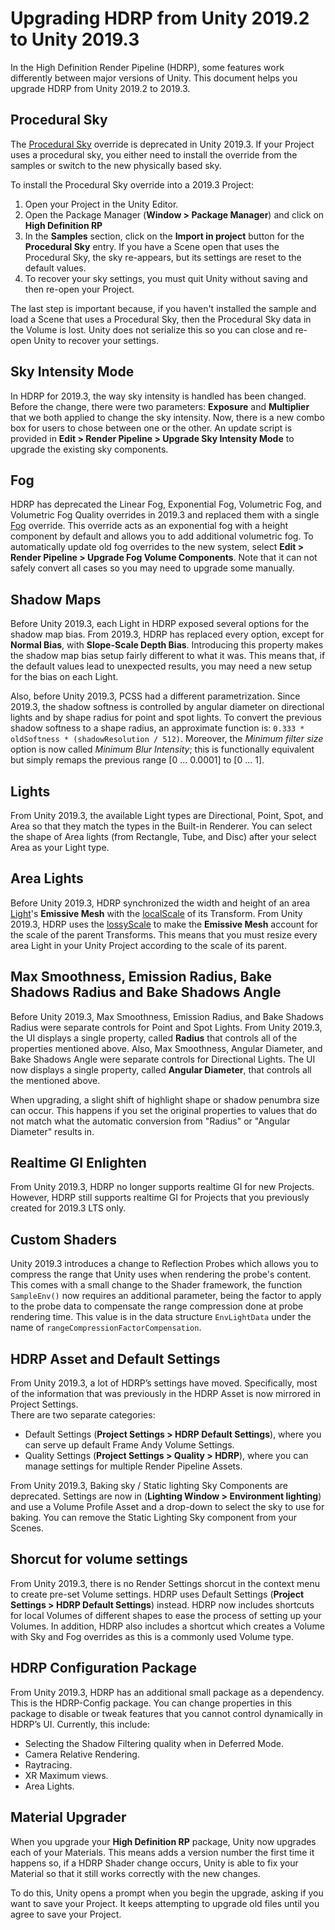 # Upgrading HDRP from Unity 2019.2 to Unity 2019.3

In the High Definition Render Pipeline (HDRP), some features work differently between major versions of Unity. This document helps you upgrade HDRP from Unity 2019.2 to 2019.3.

<a name="ProceduralSky"></a>

## Procedural Sky

The [Procedural Sky](Override-Procedural-Sky.html) override is deprecated in Unity 2019.3. If your Project uses a procedural sky, you either need to install the override from the samples or switch to the new physically based sky.

To install the Procedural Sky override into a 2019.3 Project:

1. Open your Project in the Unity Editor.
2. Open the Package Manager (**Window > Package Manager**) and click on **High Definition RP**
3. In the **Samples** section, click on the **Import in project** button for the **Procedural Sky** entry. If you have a Scene open that uses the Procedural Sky,  the sky re-appears, but its settings are reset to the default values.
4. To recover your sky settings, you must quit Unity without saving and then re-open your Project.

The last step is important because, if you haven't installed the sample and load a Scene that uses a Procedural Sky, then the Procedural Sky data in the Volume is lost. Unity does not serialize this so you can close and re-open Unity to recover your settings.

## Sky Intensity Mode

In HDRP for 2019.3, the way sky intensity is handled has been changed. Before the change, there were two parameters: **Exposure** and **Multiplier** that we both applied to change the sky intensity. Now, there is a new combo box for users to chose between one or the other. An update script is provided in **Edit > Render Pipeline > Upgrade Sky Intensity Mode**  to upgrade the existing sky components.

## Fog

HDRP has deprecated the Linear Fog, Exponential Fog, Volumetric Fog, and Volumetric Fog Quality overrides in 2019.3 and replaced them with a single [Fog](Override-Fog.html) override. This override acts as an exponential fog with a height component by default and allows you to add additional volumetric fog. To automatically update old fog overrides to the new system, select **Edit > Render Pipeline > Upgrade Fog Volume Components**. Note that it can not safely convert all cases so you may need to upgrade some manually.

## Shadow Maps

Before Unity 2019.3, each Light in HDRP exposed several options for the shadow map bias. From 2019.3, HDRP has replaced every option, except for **Normal Bias**, with **Slope-Scale Depth Bias**. Introducing this property makes the shadow map bias setup fairly different to what it was. This means that, if the default values lead to unexpected results, you may need a new setup for the bias on each Light. 

Also, before Unity 2019.3, PCSS had a different parametrization. Since 2019.3, the shadow softness is controlled by angular diameter on directional lights and by shape radius for point and spot lights. To convert the previous shadow softness to a shape radius, an approximate function is: `0.333 * oldSoftness * (shadowResolution / 512)`. 
Moreover, the *Minimum filter size* option is now called *Minimum Blur Intensity*; this is functionally equivalent but simply remaps the previous range [0 ... 0.0001] to [0 ... 1]. 

## Lights

From Unity 2019.3, the available Light types are Directional, Point, Spot, and Area so that they match the types in the Built-in Renderer. You can select the shape of Area lights (from Rectangle, Tube, and Disc) after your select Area as your Light type.

## Area Lights

Before Unity 2019.3, HDRP synchronized the width and height of an area [Light](Light-Component.html)'s **Emissive Mesh** with the [localScale](https://docs.unity3d.com/ScriptReference/Transform-localScale.html) of its Transform. From Unity 2019.3, HDRP uses the [lossyScale](https://docs.unity3d.com/ScriptReference/Transform-lossyScale.html) to make the **Emissive Mesh** account for the scale of the parent Transforms. This means that you must resize every area Light in your Unity Project according to the scale of its parent.

## Max Smoothness, Emission Radius, Bake Shadows Radius and Bake Shadows Angle 

Before Unity 2019.3, Max Smoothness, Emission Radius, and Bake Shadows Radius were separate controls for Point and Spot Lights. From Unity 2019.3, the UI displays a single property, called **Radius** that controls all of the properties mentioned above.
Also, Max Smoothness, Angular Diameter, and Bake Shadows Angle were separate controls for Directional Lights. The UI now displays a single property, called **Angular Diameter**, that controls all the mentioned above.

When upgrading, a slight shift of highlight shape or shadow penumbra size can occur. This happens if you set the original properties to values that do not match what the automatic conversion from "Radius" or "Angular Diameter" results in.

## Realtime GI Enlighten

From Unity 2019.3, HDRP no longer supports realtime GI for new Projects. However, HDRP still supports realtime GI for Projects that you previously created for 2019.3 LTS only.

## Custom Shaders

Unity 2019.3 introduces a change to Reflection Probes which allows you to compress the range that Unity uses when rendering the probe's content. This comes with a small change to the Shader framework, the function `SampleEnv()` now requires an additional parameter, being the factor to apply to the probe data to compensate the range compression done at probe rendering time. This value is in the data structure `EnvLightData` under the name of `rangeCompressionFactorCompensation`. 

## HDRP Asset and Default Settings

From Unity 2019.3, a lot of HDRP’s settings have moved. Specifically, most of the information that was previously in the HDRP Asset is now mirrored in Project Settings.  
There are two separate categories: 
* Default Settings (**Project Settings > HDRP Default Settings**), where you can serve up default Frame Andy Volume Settings.
* Quality Settings (**Project Settings > Quality > HDRP**), where you can manage settings for multiple Render Pipeline Assets. 

From Unity 2019.3, Baking sky / Static lighting Sky Components are deprecated. Settings are now in (**Lighting Window > Environment lighting**) and use a Volume Profile Asset and a drop-down to select the sky to use for baking. You can remove the Static Lighting Sky component from your Scenes.

## Shorcut for volume settings

From Unity 2019.3, there is no Render Settings shorcut in the context menu to create pre-set Volume settings. HDRP uses Default Settings (**Project Settings > HDRP Default Settings**) instead. HDRP now includes shortcuts for local Volumes of different shapes to ease the process of setting up your Volumes. In addition, HDRP also includes a shortcut which creates a Volume with Sky and Fog overrides as this is a commonly used Volume type.

## HDRP Configuration Package

From Unity 2019.3, HDRP has an additional small package as a dependency. This is the HDRP-Config package. You can change properties in this package to disable or tweak features that you cannot control dynamically in HDRP’s UI. Currently, this include:
* Selecting the Shadow Filtering quality when in Deferred Mode.
* Camera Relative Rendering.
* Raytracing.
* XR Maximum views.
* Area Lights.

## Material Upgrader

When you upgrade your **High Definition RP** package, Unity now upgrades each of your Materials. This means adds a version number the first time it happens so, if a HDRP Shader change occurs, Unity is able to fix your Material so that it still works correctly with the new changes.

To do this, Unity opens a prompt when you begin the upgrade, asking if you want to save your Project. It keeps attempting to upgrade old files until you agree to save your Project.

